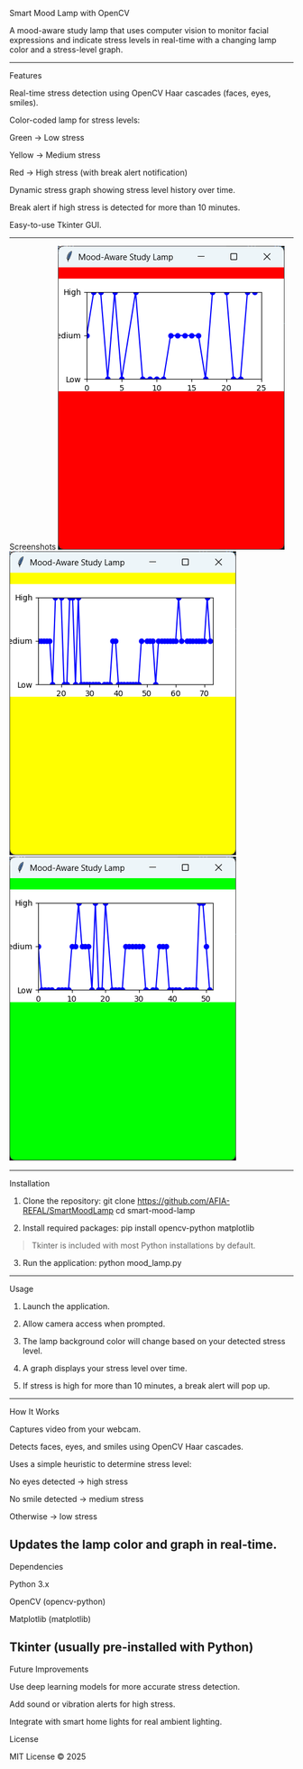 Smart Mood Lamp with OpenCV

A mood-aware study lamp that uses computer vision to monitor facial expressions and indicate stress levels in real-time with a changing lamp color and a stress-level graph.

---

Features

Real-time stress detection using OpenCV Haar cascades (faces, eyes, smiles).

Color-coded lamp for stress levels:

Green → Low stress

Yellow → Medium stress

Red → High stress (with break alert notification)


Dynamic stress graph showing stress level history over time.

Break alert if high stress is detected for more than 10 minutes.

Easy-to-use Tkinter GUI.



---

Screenshots
![Mood lamp showinf red color for high stressbwith break alert](<2025-10-07 (11).png>)
![Mood lamp showing yellow color for medium stree](<2025-10-07 (14).png>)
![Mood lamp showing green color for low stree](<2025-10-07 (3).png>)


---

Installation

1. Clone the repository:
git clone <https://github.com/AFIA-REFAL/SmartMoodLamp>
cd smart-mood-lamp

2. Install required packages:
pip install opencv-python matplotlib

> Tkinter is included with most Python installations by default.

3. Run the application:
python mood_lamp.py
---

Usage

1. Launch the application.


2. Allow camera access when prompted.


3. The lamp background color will change based on your detected stress level.


4. A graph displays your stress level over time.


5. If stress is high for more than 10 minutes, a break alert will pop up.

---

How It Works

Captures video from your webcam.

Detects faces, eyes, and smiles using OpenCV Haar cascades.

Uses a simple heuristic to determine stress level:

No eyes detected → high stress

No smile detected → medium stress

Otherwise → low stress


Updates the lamp color and graph in real-time.
---

Dependencies

Python 3.x

OpenCV (opencv-python)

Matplotlib (matplotlib)

Tkinter (usually pre-installed with Python)
---
Future Improvements

Use deep learning models for more accurate stress detection.

Add sound or vibration alerts for high stress.

Integrate with smart home lights for real ambient lighting.

License

MIT License © 2025
